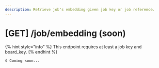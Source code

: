 ```yaml
---
description: Retrieve job's embedding given job key or job reference.
---
```


# \[GET\] /job/embedding \(soon\)

{% hint style="info" %}
This endpoint requires at least a job key and board\_key.
{% endhint %}

```text
$ Coming soon...
```

